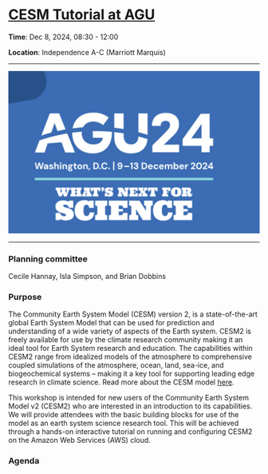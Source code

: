 # [CESM Tutorial at AGU](https://ncar.github.io/CESM-Tutorial-AGU/README.html)

**Time**: Dec 8, 2024,  08:30 - 12:00 

**Location**: Independence A-C (Marriott Marquis)
___

[![AGU logo](images/AGU_logo.png)](https://agu.org/fall-meeting)
___

### Planning committee
Cecile Hannay, Isla Simpson, and Brian Dobbins

### Purpose

The Community Earth System Model (CESM) version 2, is a state-of-the-art global Earth System Model that can be used for prediction and understanding of a wide variety of aspects of the Earth system. CESM2 is freely available for use by the climate research community making it an ideal tool for Earth System research and education. The capabilities within CESM2 range from idealized models of the atmosphere to comprehensive coupled simulations of the atmosphere, ocean, land, sea-ice, and biogeochemical systems – making it a key tool for supporting leading edge research in climate science. Read more about the CESM model [here](https://www.cesm.ucar.edu/).

This workshop is intended for new users of the Community Earth System Model v2 (CESM2) who are interested in an introduction to its capabilities.  We will provide attendees with the basic building blocks for use of the model as an earth system science research tool. This will be achieved through a hands-on interactive tutorial on running and configuring CESM2 on the Amazon Web Services (AWS) cloud.

### Agenda
	


